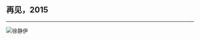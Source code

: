 

## 再见，2015

***


![徐静伊](http://b162.photo.store.qq.com/psb?/V13ozQTQ2kExHL/UAZuT96N4eDNuwK7fCzIp6kIXmV1d2fkfWzsJSf9LXQ!/b/dKIAAAAAAAAA&bo=VQOAAlUDgAIFACM!&rf=viewer_4)


